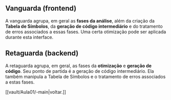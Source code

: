 ## Vanguarda (frontend)
A vanguarda agrupa, em geral as **fases da análise**, além da criação da **Tabela de Símbolos**, da **geração de código intermediário** e do tratamento de erros associados a essas fases. Uma certa otimização pode ser aplicada durante esta interface.
## Retaguarda (backend)
A retaguarda agrupa, em geral, as fases da **otimização** e **geração de código**. Seu ponto de partida é a geração de código intermediário. Ela também manipula a Tabela de Símbolos e o tratamento de erros associados a estas fases.

[[vault/Aula01/-main|voltar.]]
